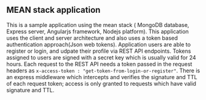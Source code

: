 ##  MEAN  stack application
This is a sample application using the mean stack ( MongoDB database, Express server, Angularjs framework, Nodejs platform). 
This application uses the client and server architecture and also uses a token based authentication approach(Json web tokens). 
Application users are able to register or login, and udpate their profile via REST API endpoints. Tokens assigned to users are
signed with a secret key which is usually valid for 24 hours. Each request to the REST API needs a token passed in the request
headers as ``` x-access-token : "get-token-from-login-or-register" ```. There is an express middleware which intercepts and verifies the
signature and TTL of each request token; access is only granted to requests which have valid signature and TTL.

